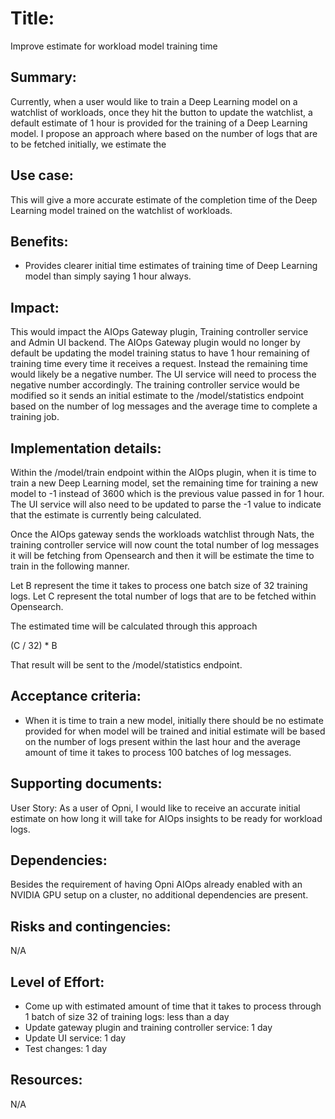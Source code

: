 # Title: 
Improve estimate for workload model training time

## Summary: 
Currently, when a user would like to train a Deep Learning model on a watchlist of workloads, once they hit the button to update the watchlist, a default estimate of 1 hour is provided for the training of a Deep Learning model. I propose an approach where based on the number of logs that are to be fetched initially, we estimate the 

## Use case: 
This will give a more accurate estimate of the completion time of the Deep Learning model trained on the watchlist of workloads. 

## Benefits: 
* Provides clearer initial time estimates of training time of Deep Learning model than simply saying 1 hour always.


## Impact: 
This would impact the AIOps Gateway plugin, Training controller service and Admin UI backend. The AIOps Gateway plugin would no longer by default be updating the model training status to have 1 hour remaining of training time every time it receives a request. Instead the remaining time would likely be a negative number. The UI service will need to process the negative number accordingly. The training controller service would be modified so it sends an initial estimate to the /model/statistics endpoint based on the number of log messages and the average time to complete a training job.

## Implementation details: 

 Within the /model/train endpoint within the AIOps plugin, when it is time to train a new Deep Learning model, set the remaining time for training a new model to -1 instead of 3600 which is the previous value passed in for 1 hour. The UI service will also need to be updated to parse the -1 value to indicate that the estimate is currently being calculated. 

 Once the AIOps gateway sends the workloads watchlist through Nats, the training controller service will now count the total number of log messages it will be fetching from Opensearch and then it will be estimate the time to train in the following manner.

 Let B represent the time it takes to process one batch size of 32 training logs.
 Let C represent the total number of logs that are to be fetched within Opensearch.

 The estimated time will be calculated through this approach

 (C / 32) * B

 That result will be sent to the /model/statistics endpoint.

## Acceptance criteria: 
* When it is time to train a new model, initially there should be no estimate provided for when model will be trained and initial estimate will be based on the number of logs present within the last hour and the average amount of time it takes to process 100 batches of log messages.

## Supporting documents: 
User Story:
As a user of Opni, I would like to receive an accurate initial estimate on how long it will take for AIOps insights to be ready for workload logs.


## Dependencies: 
Besides the requirement of having Opni AIOps already enabled with an NVIDIA GPU setup on a cluster, no additional dependencies are present.

## Risks and contingencies: 
N/A

## Level of Effort: 
* Come up with estimated amount of time that it takes to process through 1 batch of size 32 of training logs: less than a day
* Update gateway plugin and training controller service: 1 day
* Update UI service: 1 day
* Test changes: 1 day

## Resources: 
N/A